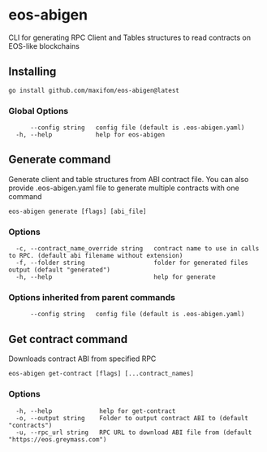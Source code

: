 # eos-abigen

CLI for generating RPC Client and Tables structures to read contracts on EOS-like blockchains

## Installing
```shell
go install github.com/maxifom/eos-abigen@latest
```


### Global Options

```
      --config string   config file (default is .eos-abigen.yaml)
  -h, --help            help for eos-abigen
```

## Generate command
Generate client and table structures from ABI contract file.
You can also provide .eos-abigen.yaml file to generate multiple contracts with one command

```
eos-abigen generate [flags] [abi_file]
```

### Options

```
  -c, --contract_name_override string   contract name to use in calls to RPC. (default abi filename without extension)
  -f, --folder string                   folder for generated files output (default "generated")
  -h, --help                            help for generate
```

### Options inherited from parent commands

```
      --config string   config file (default is .eos-abigen.yaml)
```

## Get contract command

Downloads contract ABI from specified RPC

```
eos-abigen get-contract [flags] [...contract_names]
```

### Options

```
  -h, --help             help for get-contract
  -o, --output string    Folder to output contract ABI to (default "contracts")
  -u, --rpc_url string   RPC URL to download ABI file from (default "https://eos.greymass.com")
```
